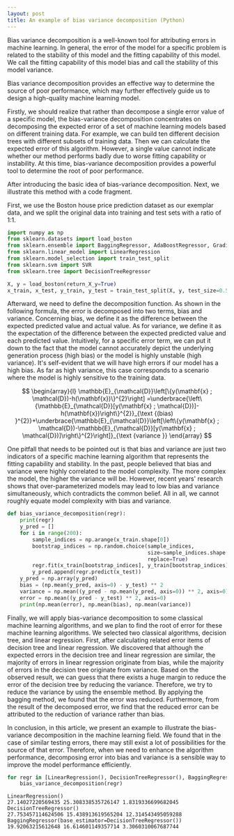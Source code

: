 ```yaml
---
layout: post
title: An example of bias variance decomposition (Python)
---
```


Bias variance decomposition is a well-known tool for attributing errors in machine learning. In general, the error of the model for a specific problem is related to the stability of this model and the fitting capability of this model. We call the fitting capability of this model bias and call the stability of this model variance.

Bias variance decomposition provides an effective way to determine the source of poor performance, which may further effectively guide us to design a high-quality machine learning model.

Firstly, we should realize that rather than decompose a single error value of a specific model, the bias-variance decomposition concentrates on decomposing the expected error of a set of machine learning models based on different training data. For example, we can build ten different decision trees with different subsets of training data. Then we can calculate the expected error of this algorithm. However, a single value cannot indicate whether our method performs badly due to worse fitting capability or instability. At this time, bias-variance decomposition provides a powerful tool to determine the root of poor performance.

After introducing the basic idea of bias-variance decomposition. Next, we illustrate this method with a code fragment.

First, we use the Boston house price prediction dataset as our exemplar data, and we split the original data into training and test sets with a ratio of 1:1.


```python
import numpy as np
from sklearn.datasets import load_boston
from sklearn.ensemble import BaggingRegressor, AdaBoostRegressor, GradientBoostingRegressor
from sklearn.linear_model import LinearRegression
from sklearn.model_selection import train_test_split
from sklearn.svm import SVR
from sklearn.tree import DecisionTreeRegressor

X, y = load_boston(return_X_y=True)
x_train, x_test, y_train, y_test = train_test_split(X, y, test_size=0.5, random_state=0)
```

Afterward, we need to define the decomposition function. As shown in the following formula, the error is decomposed into two terms, bias and variance. Concerning bias, we define it as the difference between the expected predicted value and actual value. As for variance, we define it as the expectation of the difference between the expected predicted value and each predicted value. Intuitively, for a specific error term, we can put it down to the fact that the model cannot accurately depict the underlying generation process (high bias) or the model is highly unstable (high variance). It's self-evident that we will have high errors if our model has a high bias. As far as high variance, this case corresponds to a scenario where the model is highly sensitive to the training data.

$$
\begin{array}{l}
\mathbb{E}_{\mathcal{D}}\left[\{y(\mathbf{x} ; \mathcal{D})-h(\mathbf{x})\}^{2}\right]
=\underbrace{\left\{\mathbb{E}_{\mathcal{D}}[y(\mathbf{x} ; \mathcal{D})]-h(\mathbf{x})\right\}^{2}}_{\text {(bias) }^{2}}+\underbrace{\mathbb{E}_{\mathcal{D}}\left[\left\{y(\mathbf{x} ; \mathcal{D})-\mathbb{E}_{\mathcal{D}}[y(\mathbf{x} ; \mathcal{D})]\right\}^{2}\right]}_{\text {variance }}
\end{array}
$$

One pitfall that needs to be pointed out is that bias and variance are just two indicators of a specific machine learning algorithm that represents the fitting capability and stability. In the past, people believed that bias and variance were highly correlated to the model complexity. The more complex the model, the higher the variance will be. However, recent years' research shows that over-parameterized models may lead to low bias and variance simultaneously, which contradicts the common belief. All in all, we cannot roughly equate model complexity with bias and variance.




```python
def bias_variance_decomposition(regr):
    print(regr)
    y_pred = []
    for i in range(200):
        sample_indices = np.arange(x_train.shape[0])
        bootstrap_indices = np.random.choice(sample_indices,
                                             size=sample_indices.shape[0],
                                             replace=True)
        regr.fit(x_train[bootstrap_indices], y_train[bootstrap_indices])
        y_pred.append(regr.predict(x_test))
    y_pred = np.array(y_pred)
    bias = (np.mean(y_pred, axis=0) - y_test) ** 2
    variance = np.mean((y_pred - np.mean(y_pred, axis=0)) ** 2, axis=0)
    error = np.mean((y_pred - y_test) ** 2, axis=0)
    print(np.mean(error), np.mean(bias), np.mean(variance))
```

Finally, we will apply bias-variance decomposition to some classical machine learning algorithms, and we plan to find the root of error for these machine learning algorithms. We selected two classical algorithms, decision tree, and linear regression.
First, after calculating related error items of decision tree and linear regression. We discovered that although the expected errors in the decision tree and linear regression are similar, the majority of errors in linear regression originate from bias, while the majority of errors in the decision tree originate from variance. Based on the observed result, we can guess that there exists a huge margin to reduce the error of the decision tree by reducing the variance. Therefore, we try to reduce the variance by using the ensemble method. By applying the bagging method, we found that the error was reduced. Furthermore, from the result of the decomposed error, we find that the reduced error can be attributed to the reduction of variance rather than bias.

In conclusion, in this article, we present an example to illustrate the bias-variance decomposition in the machine learning field. We found that in the case of similar testing errors, there may still exist a lot of possibilities for the source of that error. Therefore, when we need to enhance the algorithm performance, decomposing error into bias and variance is a sensible way to improve the model performance efficiently.


```python
for regr in [LinearRegression(), DecisionTreeRegressor(), BaggingRegressor(DecisionTreeRegressor(),n_estimators=10)]:
    bias_variance_decomposition(regr)
```

    LinearRegression()
    27.14027220569435 25.308338535726147 1.8319336699682045
    DecisionTreeRegressor()
    27.753457114624506 15.438913619565204 12.314543495059288
    BaggingRegressor(base_estimator=DecisionTreeRegressor())
    19.92063215612648 16.614601149357714 3.3060310067687744
